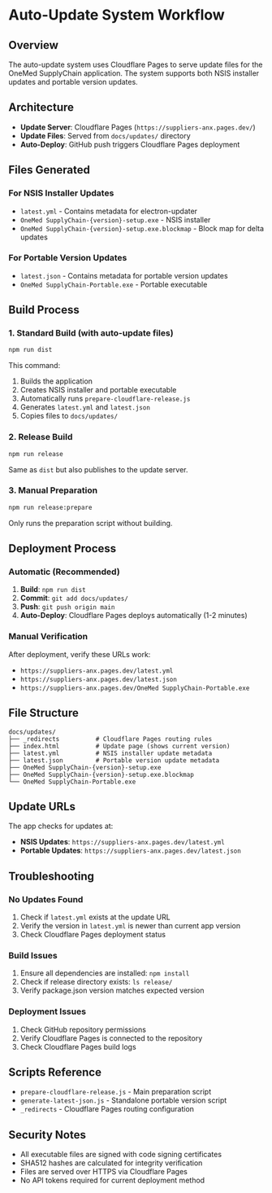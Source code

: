 # Auto-Update System Workflow

## Overview

The auto-update system uses Cloudflare Pages to serve update files for the OneMed SupplyChain application. The system supports both NSIS installer updates and portable version updates.

## Architecture

- **Update Server**: Cloudflare Pages (`https://suppliers-anx.pages.dev/`)
- **Update Files**: Served from `docs/updates/` directory
- **Auto-Deploy**: GitHub push triggers Cloudflare Pages deployment

## Files Generated

### For NSIS Installer Updates

- `latest.yml` - Contains metadata for electron-updater
- `OneMed SupplyChain-{version}-setup.exe` - NSIS installer
- `OneMed SupplyChain-{version}-setup.exe.blockmap` - Block map for delta updates

### For Portable Version Updates

- `latest.json` - Contains metadata for portable version updates
- `OneMed SupplyChain-Portable.exe` - Portable executable

## Build Process

### 1. Standard Build (with auto-update files)

```bash
npm run dist
```

This command:

1. Builds the application
2. Creates NSIS installer and portable executable
3. Automatically runs `prepare-cloudflare-release.js`
4. Generates `latest.yml` and `latest.json`
5. Copies files to `docs/updates/`

### 2. Release Build

```bash
npm run release
```

Same as `dist` but also publishes to the update server.

### 3. Manual Preparation

```bash
npm run release:prepare
```

Only runs the preparation script without building.

## Deployment Process

### Automatic (Recommended)

1. **Build**: `npm run dist`
2. **Commit**: `git add docs/updates/`
3. **Push**: `git push origin main`
4. **Auto-Deploy**: Cloudflare Pages deploys automatically (1-2 minutes)

### Manual Verification

After deployment, verify these URLs work:

- `https://suppliers-anx.pages.dev/latest.yml`
- `https://suppliers-anx.pages.dev/latest.json`
- `https://suppliers-anx.pages.dev/OneMed SupplyChain-Portable.exe`

## File Structure

```
docs/updates/
├── _redirects          # Cloudflare Pages routing rules
├── index.html          # Update page (shows current version)
├── latest.yml          # NSIS installer update metadata
├── latest.json         # Portable version update metadata
├── OneMed SupplyChain-{version}-setup.exe
├── OneMed SupplyChain-{version}-setup.exe.blockmap
└── OneMed SupplyChain-Portable.exe
```

## Update URLs

The app checks for updates at:

- **NSIS Updates**: `https://suppliers-anx.pages.dev/latest.yml`
- **Portable Updates**: `https://suppliers-anx.pages.dev/latest.json`

## Troubleshooting

### No Updates Found

1. Check if `latest.yml` exists at the update URL
2. Verify the version in `latest.yml` is newer than current app version
3. Check Cloudflare Pages deployment status

### Build Issues

1. Ensure all dependencies are installed: `npm install`
2. Check if release directory exists: `ls release/`
3. Verify package.json version matches expected version

### Deployment Issues

1. Check GitHub repository permissions
2. Verify Cloudflare Pages is connected to the repository
3. Check Cloudflare Pages build logs

## Scripts Reference

- `prepare-cloudflare-release.js` - Main preparation script
- `generate-latest-json.js` - Standalone portable version script
- `_redirects` - Cloudflare Pages routing configuration

## Security Notes

- All executable files are signed with code signing certificates
- SHA512 hashes are calculated for integrity verification
- Files are served over HTTPS via Cloudflare Pages
- No API tokens required for current deployment method

